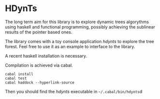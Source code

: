 
# HDynTs

The long term aim for this library is to explore dynamic trees algorythms using haskell and functional programming, possibly achieving the sublinear results of the pointer based ones.

The library comes with a toy console application *hdynts* to explore the tree forest. Feel free to use it as an example to interface to the library.

A recent haskell installation is necessary.

Compilation is achieved via cabal.

~~~~
cabal install
cabal test
cabal haddock --hyperlink-source
~~~~

Then you should find the *hdynts* executable in ```~/.cabal/bin/hdynts```d




